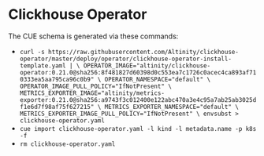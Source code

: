 # Clickhouse Operator

The CUE schema is generated via these commands:
- `curl -s https://raw.githubusercontent.com/Altinity/clickhouse-operator/master/deploy/operator/clickhouse-operator-install-template.yaml | \
  OPERATOR_IMAGE="altinity/clickhouse-operator:0.21.0@sha256:8f481827d60398d0c553ea7c1726c0acec4ca893af710333ea5aa795ca96c0b9" \
  OPERATOR_NAMESPACE="default" \
  OPERATOR_IMAGE_PULL_POLICY="IfNotPresent" \
  METRICS_EXPORTER_IMAGE="altinity/metrics-exporter:0.21.0@sha256:a9743f3c012400e122abc470a3e4c95a7ab25ab3025df1e6d7f98af75f627215" \
  METRICS_EXPORTER_NAMESPACE="default" \
  METRICS_EXPORTER_IMAGE_PULL_POLICY="IfNotPresent" \
  envsubst > clickhouse-operator.yaml`
- `cue import clickhouse-operator.yaml -l kind -l metadata.name -p k8s -f`
- `rm clickhouse-operator.yaml`
